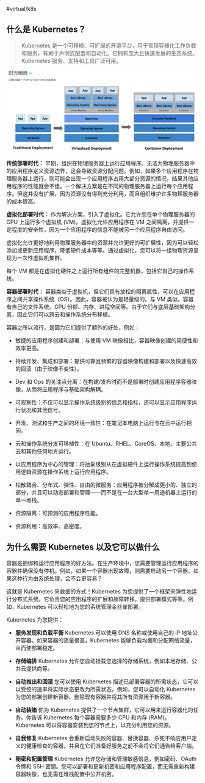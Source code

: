 #virtual/k8s

## 什么是 Kubernetes？

> Kubernetes 是一个可移植、可扩展的开源平台，用于管理容器化工作负载和服务，有助于声明式配置和自动化。它拥有庞大且快速发展的生态系统。Kubernetes 服务、支持和工具广泛可用。

![](assets/1.Kubernetes%20概述/image-20221127212139801.png)

**传统部署时代：** 早期，组织在物理服务器上运行应用程序。无法为物理服务器中的应用程序定义资源边界，这会导致资源分配问题。例如，如果多个应用程序在物理服务器上运行，则可能会出现一个应用程序占用大部分资源的情况，结果其他应用程序的性能就会不佳。一个解决方案是在不同的物理服务器上运行每个应用程序。但这并没有扩展，因为资源没有得到充分利用，而且组织维护许多物理服务器的成本很高。

**虚拟化部署时代：** 作为解决方案，引入了虚拟化。它允许您在单个物理服务器的 CPU 上运行多个虚拟机 (VM)。虚拟化允许应用程序在 VM 之间隔离，并提供一定程度的安全性，因为一个应用程序的信息不能被另一个应用程序自由访问。

虚拟化允许更好地利用物理服务器中的资源并允许更好的可扩展性，因为可以轻松添加或更新应用程序，降低硬件成本等等。通过虚拟化，您可以将一组物理资源呈现为一次性虚拟机集群。

每个 VM 都是在虚拟化硬件之上运行所有组件的完整机器，包括它自己的操作系统。

**容器部署时代：** 容器类似于虚拟机，但它们具有放松的隔离属性，可以在应用程序之间共享操作系统（OS）。因此，容器被认为是轻量级的。与 VM 类似，容器有自己的文件系统、CPU 份额、内存、进程空间等。由于它们与底层基础架构分离，因此它们可以跨云和操作系统分布移植。

容器之所以流行，是因为它们提供了额外的好处，例如：

*   敏捷的应用程序创建和部署：与使用 VM 映像相比，容器映像创建的简便性和效率更高。

*   持续开发、集成和部署：提供可靠且频繁的容器映像构建和部署以及快速高效的回滚（由于映像不变性）。

*   Dev 和 Ops 的关注点分离：在构建/发布时而不是部署时创建应用程序容器映像，从而将应用程序与基础架构解耦。

*   可观察性：不仅可以显示操作系统级别的信息和指标，还可以显示应用程序运行状况和其他信号。

*   开发、测试和生产之间的环境一致性：在笔记本电脑上运行与在云中运行相同。

*   云和操作系统分发可移植性：在 Ubuntu、RHEL、CoreOS、本地、主要公共云和其他任何地方运行。

*   以应用程序为中心的管理：将抽象级别从在虚拟硬件上运行操作系统提高到使用逻辑资源在操作系统上运行应用程序。

*   松散耦合、分布式、弹性、自由的微服务：应用程序被分解成更小的、独立的部分，并且可以动态部署和管理——而不是在一台大型单一用途机器上运行的单一堆栈。

*   资源隔离：可预测的应用程序性能。

*   资源利用：高效率、高密度。

## 为什么需要 Kubernetes 以及它可以做什么

容器是捆绑和运行应用程序的好方法。在生产环境中，您需要管理运行应用程序的容器并确保没有停机。例如，如果一个容器出现故障，则需要启动另一个容器。如果这种行为由系统处理，会不会更容易？

这就是 Kubernetes 来救援的方式！Kubernetes 为您提供了一个框架来弹性地运行分布式系统。它负责您的应用程序的扩展和故障转移，提供部署模式等等。例如，Kubernetes 可以轻松地为您的系统管理金丝雀部署。

Kubernetes 为您提供：

*   **服务发现和负载平衡** Kubernetes 可以使用 DNS 名称或使用自己的 IP 地址公开容器。如果容器的流量很高，Kubernetes 能够负载均衡和分配网络流量，从而使部署稳定。

*   **存储编排** Kubernetes 允许您自动挂载您选择的存储系统，例如本地存储、公共云提供商等。

*   **自动推出和回滚** 您可以使用 Kubernetes 描述已部署容器的所需状态，它可以以受控的速率将实际状态更改为所需状态。例如，您可以自动化 Kubernetes 为您的部署创建新容器、删除现有容器并将其所有资源用于新容器。

*   **自动装箱** 你为 Kubernetes 提供了一个节点集群，它可以用来运行容器化的任务。你告诉 Kubernetes 每个容器需要多少 CPU 和内存 (RAM)。Kubernetes 可以将容器安装到您的节点上，以充分利用您的资源。

*   **自我修复** Kubernetes 会重新启动失败的容器、替换容器、杀死不响应用户定义的健康检查的容器，并且在它们准备好服务之前不会将它们通告给客户端。

*   **秘密和配置管理** Kubernetes 允许您存储和管理敏感信息，例如密码、OAuth 令牌和 SSH 密钥。您可以部署和更新机密和应用程序配置，而无需重新构建容器映像，也无需在堆栈配置中公开机密。
